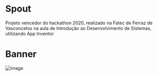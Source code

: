 # Spout
Projeto vencedor do hackathon 2020, realizado na Fatec de Ferraz de Vasconcelos na aula de Introdução ao Desenvolvimento de Sistemas, utilizando App Inventor

# Banner

![image](https://user-images.githubusercontent.com/52727860/212920360-e5fc56d0-7fda-46e4-9f52-7cb9bd0756ff.png)
